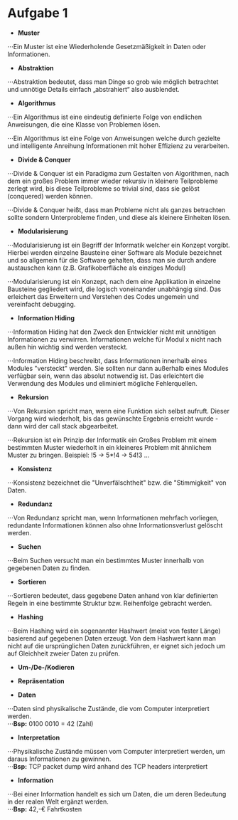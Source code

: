 # Aufgabe 1

* **Muster**

⋅⋅⋅Ein Muster ist eine Wiederholende Gesetzmäßigkeit in Daten oder Informationen.

* **Abstraktion**

⋅⋅⋅Abstraktion bedeutet, dass man Dinge so grob wie möglich betrachtet und unnötige Details einfach „abstrahiert“ also ausblendet.

* **Algorithmus**

⋅⋅⋅Ein Algorithmus ist eine eindeutig definierte Folge von endlichen Anweisungen, die eine Klasse von Problemen lösen.  

⋅⋅⋅Ein Algorithmus ist eine Folge von Anweisungen welche durch gezielte und intelligente Anreihung Informationen mit hoher Effizienz zu verarbeiten.

* **Divide & Conquer**

⋅⋅⋅Divide & Conquer ist ein Paradigma zum Gestalten von Algorithmen, nach dem ein großes Problem immer wieder rekursiv in kleinere Teilprobleme zerlegt wird, bis diese Teilprobleme so trivial sind, dass sie gelöst (conquered) werden können.  

⋅⋅⋅Divide & Conquer heißt, dass man Probleme nicht als ganzes betrachten sollte sondern Unterprobleme finden, und diese als kleinere Einheiten lösen.

* **Modularisierung**

⋅⋅⋅Modularisierung ist ein Begriff der Informatik welcher ein Konzept vorgibt. Hierbei werden einzelne Bausteine einer Software als Module bezeichnet und so allgemein für die Software gehalten, dass man sie durch andere austauschen kann (z.B. Grafikoberfläche als einziges Modul)  

⋅⋅⋅Modularisierung ist ein Konzept, nach dem eine Applikation in einzelne Bausteine gegliedert wird, die logisch voneinander unabhängig sind. Das erleichert das Erweitern und Verstehen des Codes ungemein und vereinfacht debugging.

* **Information Hiding**

⋅⋅⋅Information Hiding hat den Zweck den Entwickler nicht mit unnötigen Informationen zu verwirren. Informationen welche für Modul x nicht nach außen hin wichtig sind werden versteckt.  

⋅⋅⋅Information Hiding beschreibt, dass Informationen innerhalb eines Modules "versteckt" werden. Sie sollten nur dann außerhalb eines Modules verfügbar sein, wenn das absolut notwendig ist. Das erleichtert die Verwendung des Modules und eliminiert mögliche Fehlerquellen.

* **Rekursion**

⋅⋅⋅Von Rekursion spricht man, wenn eine Funktion sich selbst aufruft. Dieser Vorgang wird wiederholt, bis das gewünschte Ergebnis erreicht wurde - dann wird der call stack abgearbeitet.  

⋅⋅⋅Rekursion ist ein Prinzip der Informatik ein Großes Problem mit einem bestimmten Muster wiederholt in ein kleineres Problem mit ähnlichem Muster zu bringen. Beispiel: !5 -> 5*!4 -> 5*4*!3 … 

* **Konsistenz**

⋅⋅⋅Konsistenz bezeichnet die "Unverfälschtheit" bzw. die "Stimmigkeit" von Daten.

* **Redundanz**

⋅⋅⋅Von Redundanz spricht man, wenn Informationen mehrfach vorliegen, redundante Informationen können also ohne Informationsverlust gelöscht werden.

* **Suchen**

⋅⋅⋅Beim Suchen versucht man ein bestimmtes Muster innerhalb von gegebenen Daten zu finden.

* **Sortieren**

⋅⋅⋅Sortieren bedeutet, dass gegebene Daten anhand von klar definierten Regeln in eine bestimmte Struktur bzw. Reihenfolge gebracht werden.

* **Hashing**

⋅⋅⋅Beim Hashing wird ein sogenannter Hashwert (meist von fester Länge) basierend auf gegebenen Daten erzeugt. Von dem Hashwert kann man nicht auf die ursprünglichen Daten zurückführen, er eignet sich jedoch um auf Gleichheit zweier Daten zu prüfen.

* **Um-/De-/Kodieren**

* **Repräsentation**

* **Daten**

⋅⋅⋅Daten sind physikalische Zustände, die vom Computer interpretiert werden.  
⋅⋅⋅**Bsp:** 0100 0010 = 42 (Zahl)

* **Interpretation**

⋅⋅⋅Physikalische Zustände müssen vom Computer interpretiert werden, um daraus Informationen zu gewinnen.  
⋅⋅⋅**Bsp:** TCP packet dump wird anhand des TCP headers interpretiert

* **Information**

⋅⋅⋅Bei einer Information handelt es sich um Daten, die um deren Bedeutung in der realen Welt ergänzt werden.  
⋅⋅⋅**Bsp:** 42,-€ Fahrtkosten


